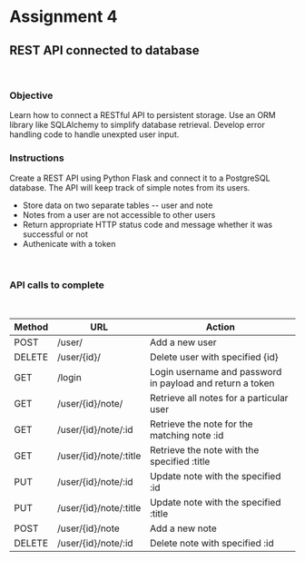 # Assignment 4
## REST API connected to database

<br>

### Objective
Learn how to connect a RESTful API to persistent storage. Use an ORM library like SQLAlchemy to simplify database retrieval. Develop error handling code to handle unexpted user input.
<br>

### Instructions
Create a REST API using Python Flask and connect it to a PostgreSQL database. The API will keep track of simple notes from its users.
- Store data on two separate tables -- user and note
- Notes from a user are not accessible to other users
- Return appropriate HTTP status code and message whether it was successful or not
- Authenicate with a token

<br>

### API calls to complete

<br>

| Method | URL | Action |
| ------ | --- | ------ |
| POST | /user/ | Add a new user |
| DELETE | /user/{id}/ | Delete user with specified {id} |
| GET | /login | Login username and password in payload and return a token |
| GET | /user/{id}/note/ | Retrieve all notes for a particular user |
| GET | /user/{id}/note/:id | Retrieve the note for the matching note :id |
| GET | /user/{id}/note/:title | Retrieve the note with the specified :title |
| PUT | /user/{id}/note/:id | Update note with the specified :id |
| PUT | /user/{id}/note/:title | Update note with the specified :title |
| POST | /user/{id}/note | Add a new note |
| DELETE | /user/{id}/note/:id | Delete note with specified :id |
